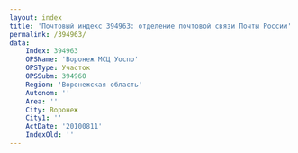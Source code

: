 ```yaml
---
layout: index
title: 'Почтовый индекс 394963: отделение почтовой связи Почты России'
permalink: /394963/
data:
    Index: 394963
    OPSName: 'Воронеж МСЦ Уоспо'
    OPSType: Участок
    OPSSubm: 394960
    Region: 'Воронежская область'
    Autonom: ''
    Area: ''
    City: Воронеж
    City1: ''
    ActDate: '20100811'
    IndexOld: ''
---
```

